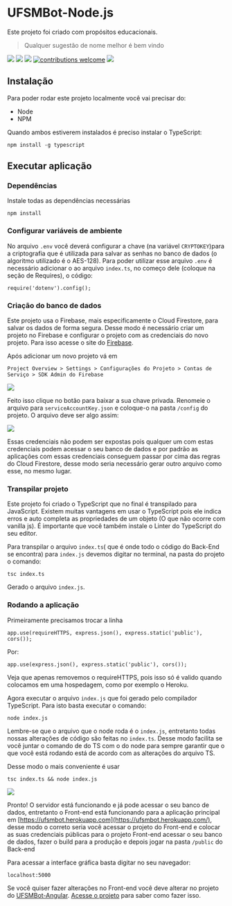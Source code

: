 # UFSMBot-Node.js

Este projeto foi criado com propósitos educacionais.

>Qualquer sugestão de nome melhor é bem vindo

[![](https://img.shields.io/badge/app-online-brightgreen.svg)](https://ufsmbot.herokuapp.com) [![](https://img.shields.io/badge/app-front--end-brightgreen.svg)](https://github.com/danieldspx/UFSMBot-Angular) [![](https://img.shields.io/badge/app-back--end-brightgreen.svg)](https://github.com/danieldspx/UFSMBot-NodeJS) [![contributions welcome](https://img.shields.io/badge/contributions-welcome-brightgreen.svg?style=flat)](https://github.com/danieldspx/UFSMBot-NodeJS/issues) [![](http://inch-ci.org/github/danieldspx/UFSMBot-NodeJS.svg?branch=develop)](http://inch-ci.org/github/danieldspx/UFSMBot-NodeJS)

## Instalação
Para poder rodar este projeto localmente você vai precisar do:
 - Node
 - NPM

Quando ambos estiverem instalados é preciso instalar o TypeScript:

    npm install -g typescript

## Executar aplicação

### Dependências

Instale todas as dependências necessárias

    npm install

### Configurar variáveis de ambiente
No arquivo `.env` você deverá configurar a chave (na variável  `CRYPTOKEY`)para a criptografia que é utilizada para salvar as senhas no banco de dados (o algoritmo utilizado é o AES-128). Para poder utilizar esse arquivo `.env` é necessário adicionar o ao arquivo `index.ts`, no começo dele (coloque na seção de Requires), o código:

    require('dotenv').config();

### Criação do banco de dados

Este projeto usa o Firebase, mais especificamente o Cloud Firestore, para salvar os dados de forma segura. Desse modo é necessário criar um projeto no Firebase e configurar o projeto com as credenciais do novo projeto. Para isso acesse o site do [Firebase](https://console.firebase.google.com).

Após adicionar um novo projeto vá em

    Project Overview > Settings > Configurações do Projeto > Contas de Serviço > SDK Admin do Firebase

![](https://imgur.com/bDkHoqi.png)

Feito isso clique no botão para baixar a sua chave privada. Renomeie o arquivo para `serviceAccountKey.json` e coloque-o na pasta `/config` do projeto. O arquivo deve ser algo assim:

![](https://imgur.com/4STucun.png)

Essas credenciais não podem ser expostas pois qualquer um com estas credenciais podem acessar o seu banco de dados e por padrão as aplicações com essas credenciais conseguem passar por cima das regras do Cloud Firestore, desse modo seria necessário gerar outro arquivo como esse, no mesmo lugar.

### Transpilar projeto
Este projeto foi criado o TypeScript que no final é transpilado para JavaScript. Existem muitas vantagens em usar o TypeScript pois ele indica erros e auto completa as propriedades de um objeto (O que não ocorre com vanilla js). É importante que você também instale o Linter do TypeScript do seu editor.

Para transpilar o arquivo `index.ts`( que é onde todo o código do Back-End se encontra) para `index.js` devemos digitar no terminal, na pasta do projeto o comando:

    tsc index.ts

Gerado o arquivo `index.js`.

### Rodando a aplicação
Primeiramente precisamos trocar a linha

    app.use(requireHTTPS, express.json(), express.static('public'), cors());
Por:

    app.use(express.json(), express.static('public'), cors());

Veja que apenas removemos o requireHTTPS, pois isso só é valido quando colocamos em uma hospedagem, como por exemplo o Heroku.

Agora executar o arquivo `index.js` que foi gerado pelo compilador TypeScript. Para isto basta executar o comando:

    node index.js

Lembre-se que o arquivo que o node roda é o `index.js`, entretanto todas nossas alterações de código são feitas no `index.ts`. Desse modo facilita se você juntar o comando de do TS com o do node para sempre garantir que o que você está rodando está de acordo com as alterações do arquivo TS.

Desse modo o mais conveniente é usar

    tsc index.ts && node index.js

![](https://imgur.com/JWwve3E.png)

Pronto! O servidor está funcionando e já pode acessar o seu banco de dados, entretanto o Front-end está funcionando para a aplicação principal em [https://ufsmbot.herokuapp.com](https://ufsmbot.herokuapp.com/), desse modo o correto seria você acessar o projeto do Front-end e colocar as suas credenciais públicas para o projeto Front-end acessar o seu banco de dados, fazer o build para a produção e depois jogar na pasta `/public` do Back-end

  Para acessar a interface gráfica basta digitar no seu navegador:


    localhost:5000

 Se você quiser fazer alterações no Front-end você deve alterar no projeto do [UFSMBot-Angular](https://github.com/danieldspx/UFSMBot-Angular). [Acesse o projeto](https://github.com/danieldspx/UFSMBot-Angular) para saber como fazer isso.
